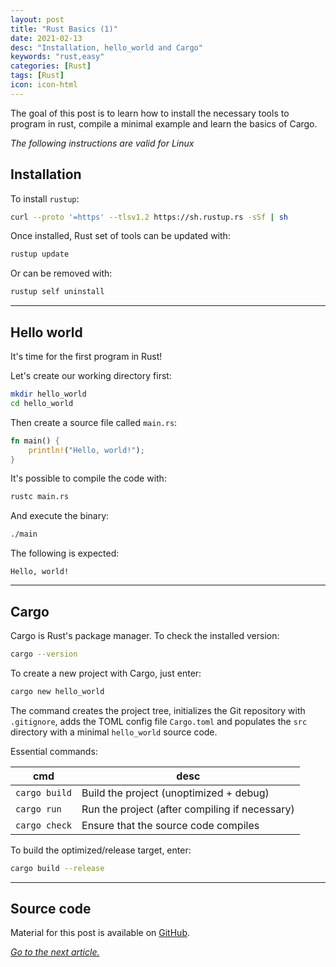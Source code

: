 ```yaml
---
layout: post
title: "Rust Basics (1)"
date: 2021-02-13
desc: "Installation, hello_world and Cargo"
keywords: "rust,easy"
categories: [Rust]
tags: [Rust]
icon: icon-html
---
```


The goal of this post is to learn how to install the necessary tools to program in rust,
compile a minimal example and learn the basics of Cargo.

*The following instructions are valid for Linux*

## Installation

To install `rustup`:

```sh
curl --proto '=https' --tlsv1.2 https://sh.rustup.rs -sSf | sh
```

Once installed, Rust set of tools can be updated with:

```sh
rustup update
```

Or can be removed with:

```sh
rustup self uninstall
```
---

## Hello world

It's time for the first program in Rust!

Let's create our working directory first:

```sh
mkdir hello_world
cd hello_world
```

Then create a source file called `main.rs`:

```rust
fn main() {
	println!("Hello, world!");
}
```

It's possible to compile the code with:

```sh
rustc main.rs
```

And execute the binary:

```sh
./main
```

The following is expected:

```
Hello, world!
```
---

## Cargo

Cargo is Rust's package manager. To check the installed version:

```sh
cargo --version
```

To create a new project with Cargo, just enter:

```sh
cargo new hello_world
```

The command creates the project tree, initializes the Git repository
with `.gitignore`, adds the TOML config file `Cargo.toml` and
populates the `src` directory with a minimal `hello_world` source code.

Essential commands:

cmd | desc
----|-----
`cargo build` | Build the project (unoptimized + debug)
`cargo run` | Run the project (after compiling if necessary)
`cargo check` | Ensure that the source code compiles

To build the optimized/release target, enter:

```sh
cargo build --release
```
---

## Source code

Material for this post is available on [GitHub](https://github.com/GuillaumeFavelier/blog_rust_basics_1).

*[Go to the next article.](https://guillaumefavelier.github.io/rust/2021/02/21/rust_basics_2.html)*
